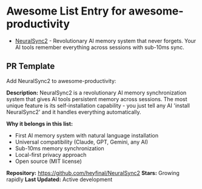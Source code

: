 # Awesome List Entry for awesome-productivity

- [NeuralSync2](https://github.com/heyfinal/NeuralSync2) - Revolutionary AI memory system that never forgets. Your AI tools remember everything across sessions with sub-10ms sync.

## PR Template

Add NeuralSync2 to awesome-productivity:

**Description:**
NeuralSync2 is a revolutionary AI memory synchronization system that gives AI tools persistent memory across sessions. The most unique feature is its self-installation capability - you just tell any AI 'install NeuralSync2' and it handles everything automatically.

**Why it belongs in this list:**
- First AI memory system with natural language installation
- Universal compatibility (Claude, GPT, Gemini, any AI)
- Sub-10ms memory synchronization
- Local-first privacy approach
- Open source (MIT license)

**Repository:** https://github.com/heyfinal/NeuralSync2
**Stars:** Growing rapidly
**Last Updated:** Active development
